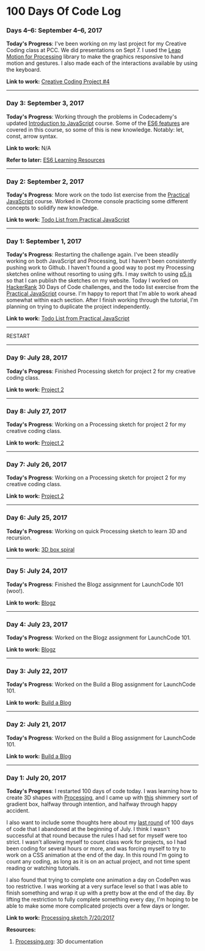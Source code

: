 # 100 Days Of Code Log

### Days 4–6: September 4–6, 2017

**Today's Progress**: I've been working on my last project for my Creative Coding class at PCC. We did presentations on Sept 7. I used the [Leap Motion for Processing](https://github.com/nok/leap-motion-processing) library to make the graphics responsive to hand motion and gestures. I also made each of the interactions available by using the keyboard. 

**Link to work:** [Creative Coding Project #4](https://github.com/tricialeach/processing-leap-motion-1)

- - - 

### Day 3: September 3, 2017

**Today's Progress**: Working through the problems in Codecademy's updated [Introduction to JavaScript](https://www.codecademy.com/learn/introduction-to-javascript) course. Some of the [ES6 features](https://github.com/lukehoban/es6features) are covered in this course, so some of this is new knowledge. Notably: let, const, arrow syntax.

**Link to work:** N/A

**Refer to later:** [ES6 Learning Resources](https://github.com/ericdouglas/ES6-Learning)

- - - 

### Day 2: September 2, 2017

**Today's Progress**: More work on the todo list exercise from the [Practical JavaScript](https://watchandcode.com) course. Worked in Chrome console practicing some different concepts to solidify new knowledge.

**Link to work:** [Todo List from Practical JavaScript](https://github.com/tricialeach/practical-javascript-todo-list)

- - - 

### Day 1: September 1, 2017

**Today's Progress**: Restarting the challenge again. I've been steadily working on both JavaScript and Processing, but I haven't been consistently pushing work to Github. I haven't found a good way to post my Processing sketches online without resorting to using gifs. I may switch to using [p5.js](https://p5js.org/) so that I can publish the sketches on my website. Today I worked on [HackerRank](https://www.hackerrank.com) 30 Days of Code challenges, and the todo list exercise from the [Practical JavaScript](https://watchandcode.com) course. I'm happy to report that I'm able to work ahead somewhat within each section. After I finish working through the tutorial, I'm planning on trying to duplicate the project independently.

**Link to work:** [Todo List from Practical JavaScript](https://github.com/tricialeach/practical-javascript-todo-list)

- - - 

RESTART

- - - 

### Day 9: July 28, 2017

**Today's Progress**: Finished Processing sketch for project 2 for my creative coding class.

**Link to work:** [Project 2](https://github.com/tricialeach/processing/tree/master/sketch_170727i_project2)

- - - 

### Day 8: July 27, 2017

**Today's Progress**: Working on a Processing sketch for project 2 for my creative coding class.

**Link to work:** [Project 2](https://github.com/tricialeach/processing/tree/master/sketch_170727i_project2)

- - - 

### Day 7: July 26, 2017

**Today's Progress**: Working on a Processing sketch for project 2 for my creative coding class.

**Link to work:** [Project 2](https://github.com/tricialeach/processing/tree/master/sketch_170727i_project2)

- - - 

### Day 6: July 25, 2017

**Today's Progress**: Working on quick Processing sketch to learn 3D and recursion.

**Link to work:** [3D box spiral](https://github.com/tricialeach/processing/tree/master/sketch_170725c_2)

- - - 

### Day 5: July 24, 2017

**Today's Progress**: Finished the Blogz assignment for LaunchCode 101 (woo!).

**Link to work:** [Blogz](https://github.com/tricialeach/lc101-blogz)

- - - 

### Day 4: July 23, 2017

**Today's Progress**: Worked on the Blogz assignment for LaunchCode 101.

**Link to work:** [Blogz](https://github.com/tricialeach/lc101-blogz)

- - - 

### Day 3: July 22, 2017

**Today's Progress**: Worked on the Build a Blog assignment for LaunchCode 101.

**Link to work:** [Build a Blog](https://github.com/tricialeach/lc101-build-a-blog)

- - - 

### Day 2: July 21, 2017

**Today's Progress**: Worked on the Build a Blog assignment for LaunchCode 101.

**Link to work:** [Build a Blog](https://github.com/tricialeach/lc101-build-a-blog)

- - - 

### Day 1: July 20, 2017

**Today's Progress**: I restarted 100 days of code today. I was learning how to create 3D shapes with [Processing](https://processing.org/), and I came up with [this](https://github.com/tricialeach/processing/tree/master/sketch_170720a) shimmery sort of gradient box, halfway through intention, and halfway through happy accident.

I also want to include some thoughts here about my [last round](https://github.com/tricialeach/100-days-of-code-tricia) of 100 days of code that I abandoned at the beginning of July. I think I wasn't successful at that round because the rules I had set for myself were too strict. I wasn't allowing myself to count class work for projects, so I had been coding for several hours or more, and was forcing myself to try to work on a CSS animation at the end of the day. In this round I'm going to count any coding, as long as it is on an actual project, and not time spent reading or watching tutorials.

I also found that trying to complete one animation a day on CodePen was too restrictive. I was working at a very surface level so that I was able to finish something and wrap it up with a pretty bow at the end of the day. By lifting the restriction to fully complete something every day, I'm hoping to be able to make some more complicated projects over a few days or longer.

**Link to work:** [Processing sketch 7/20/2017](https://github.com/tricialeach/processing/tree/master/sketch_170720a)

**Resources:** 
1. [Processing.org](https://processing.org/tutorials/p3d/): 3D documentation
